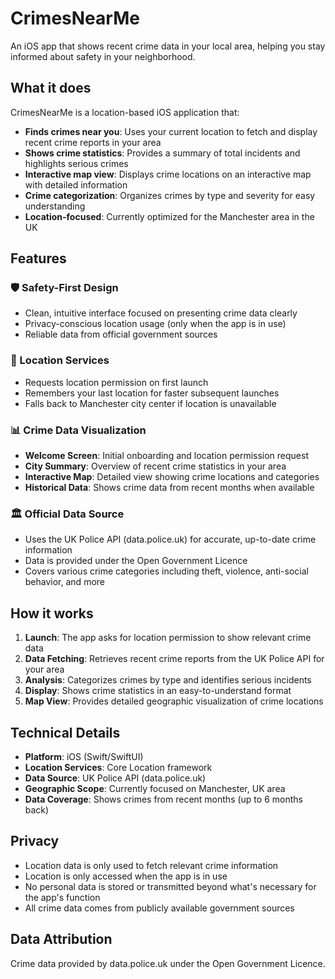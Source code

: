 # CrimesNearMe

An iOS app that shows recent crime data in your local area, helping you stay informed about safety in your neighborhood.

## What it does

CrimesNearMe is a location-based iOS application that:

- **Finds crimes near you**: Uses your current location to fetch and display recent crime reports in your area
- **Shows crime statistics**: Provides a summary of total incidents and highlights serious crimes
- **Interactive map view**: Displays crime locations on an interactive map with detailed information
- **Crime categorization**: Organizes crimes by type and severity for easy understanding
- **Location-focused**: Currently optimized for the Manchester area in the UK

## Features

### 🛡️ Safety-First Design
- Clean, intuitive interface focused on presenting crime data clearly
- Privacy-conscious location usage (only when the app is in use)
- Reliable data from official government sources

### 📍 Location Services
- Requests location permission on first launch
- Remembers your last location for faster subsequent launches
- Falls back to Manchester city center if location is unavailable

### 📊 Crime Data Visualization
- **Welcome Screen**: Initial onboarding and location permission request
- **City Summary**: Overview of recent crime statistics in your area
- **Interactive Map**: Detailed view showing crime locations and categories
- **Historical Data**: Shows crime data from recent months when available

### 🏛️ Official Data Source
- Uses the UK Police API (data.police.uk) for accurate, up-to-date crime information
- Data is provided under the Open Government Licence
- Covers various crime categories including theft, violence, anti-social behavior, and more

## How it works

1. **Launch**: The app asks for location permission to show relevant crime data
2. **Data Fetching**: Retrieves recent crime reports from the UK Police API for your area
3. **Analysis**: Categorizes crimes by type and identifies serious incidents
4. **Display**: Shows crime statistics in an easy-to-understand format
5. **Map View**: Provides detailed geographic visualization of crime locations

## Technical Details

- **Platform**: iOS (Swift/SwiftUI)
- **Location Services**: Core Location framework
- **Data Source**: UK Police API (data.police.uk)
- **Geographic Scope**: Currently focused on Manchester, UK area
- **Data Coverage**: Shows crimes from recent months (up to 6 months back)

## Privacy

- Location data is only used to fetch relevant crime information
- Location is only accessed when the app is in use
- No personal data is stored or transmitted beyond what's necessary for the app's function
- All crime data comes from publicly available government sources

## Data Attribution

Crime data provided by data.police.uk under the Open Government Licence.